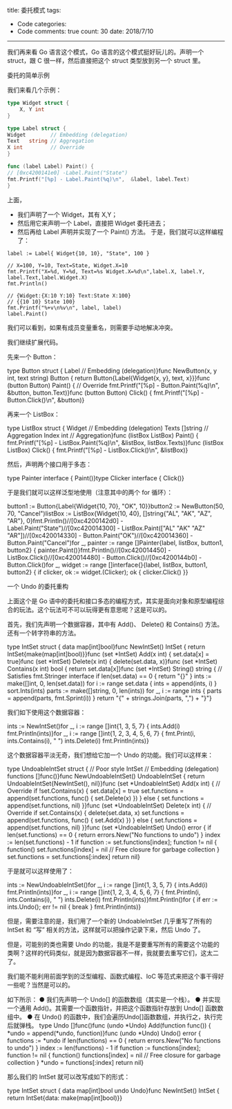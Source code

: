 title: 委托模式
tags: 
  - Code
categories: 
  - Code
comments: true
count: 30
date: 2018/7/10
---
  我们再来看 Go 语言这个模式，Go 语言的这个模式挺好玩儿的。声明一个 struct，跟 C 很一样，然后直接把这个 struct 类型放到另一个 struct 里。

委托的简单示例

我们来看几个示例：

```go
type Widget struct {  
    X, Y int
}

type Label struct { 
Widget        // Embedding (delegation)  
Text   string // Aggregation  
X int         // Override 
}

func (label Label) Paint() {
// [0xc4200141e0] -Label.Paint("State")   
fmt.Printf("[%p] - Label.Paint(%q)\n",  &label, label.Text)
}
```

上面，
  - 我们声明了一个 Widget，其有 X,Y；
  - 然后用它来声明一个 Label，直接把 Widget 委托进去；
  - 然后再给 Label 声明并实现了一个 Paint() 方法。
于是，我们就可以这样编程了：


```
label := Label{ Widget{10, 10}, "State", 100 }

// X=100, Y=10, Text=State, Widget.X=10
fmt.Printf("X=%d, Y=%d, Text=%s Widget.X=%d\n",label.X, label.Y, label.Text,label.Widget.X)
fmt.Println()

// {Widget:{X:10 Y:10} Text:State X:100} 
// {{10 10} State 100}
fmt.Printf("%+v\n%v\n", label, label)
label.Paint()
```

我们可以看到，如果有成员变量重名，则需要手动地解决冲突。

我们继续扩展代码。

先来一个 Button：

type Button struct {    Label // Embedding (delegation)}func NewButton(x, y int, text string) Button {    return Button{Label{Widget{x, y}, text, x}}}func (button Button) Paint() { // Override    fmt.Printf("[%p] - Button.Paint(%q)\n",         &button, button.Text)}func (button Button) Click() {    fmt.Printf("[%p] - Button.Click()\n", &button)}

再来一个 ListBox：

type ListBox struct {    Widget          // Embedding (delegation)    Texts  []string // Aggregation    Index  int      // Aggregation}func (listBox ListBox) Paint() {    fmt.Printf("[%p] - ListBox.Paint(%q)\n",         &listBox, listBox.Texts)}func (listBox ListBox) Click() {    fmt.Printf("[%p] - ListBox.Click()\n", &listBox)}

然后，声明两个接口用于多态：

type Painter interface {    Paint()}type Clicker interface {    Click()}

于是我们就可以这样泛型地使用（注意其中的两个 for 循环）：

button1 := Button{Label{Widget{10, 70}, "OK", 10}}button2 := NewButton(50, 70, "Cancel")listBox := ListBox{Widget{10, 40},     []string{"AL", "AK", "AZ", "AR"}, 0}fmt.Println()//[0xc4200142d0] - Label.Paint("State")//[0xc420014300] - ListBox.Paint(["AL" "AK" "AZ" "AR"])//[0xc420014330] - Button.Paint("OK")//[0xc420014360] - Button.Paint("Cancel")for _, painter := range []Painter{label, listBox, button1, button2} {    painter.Paint()}fmt.Println()//[0xc420014450] - ListBox.Click()//[0xc420014480] - Button.Click()//[0xc4200144b0] - Button.Click()for _, widget := range []interface{}{label, listBox, button1, button2} {    if clicker, ok := widget.(Clicker); ok {        clicker.Click()    }}

一个 Undo 的委托重构

上面这个是 Go 语中的委托和接口多态的编程方式，其实是面向对象和原型编程综合的玩法。这个玩法可不可以玩得更有意思呢？这是可以的。

首先，我们先声明一个数据容器，其中有 Add()、 Delete() 和 Contains() 方法。还有一个转字符串的方法。

type IntSet struct {    data map[int]bool}func NewIntSet() IntSet {    return IntSet{make(map[int]bool)}}func (set *IntSet) Add(x int) {    set.data[x] = true}func (set *IntSet) Delete(x int) {    delete(set.data, x)}func (set *IntSet) Contains(x int) bool {    return set.data[x]}func (set *IntSet) String() string { // Satisfies fmt.Stringer interface    if len(set.data) == 0 {        return "{}"    }    ints := make([]int, 0, len(set.data))    for i := range set.data {        ints = append(ints, i)    }    sort.Ints(ints)    parts := make([]string, 0, len(ints))    for _, i := range ints {        parts = append(parts, fmt.Sprint(i))    }    return "{" + strings.Join(parts, ",") + "}"}

我们如下使用这个数据容器：

ints := NewIntSet()for _, i := range []int{1, 3, 5, 7} {    ints.Add(i)    fmt.Println(ints)}for _, i := range []int{1, 2, 3, 4, 5, 6, 7} {    fmt.Print(i, ints.Contains(i), " ")    ints.Delete(i)    fmt.Println(ints)}

这个数据容器平淡无奇，我们想给它加一个 Undo 的功能。我们可以这样来：

type UndoableIntSet struct { // Poor style    IntSet    // Embedding (delegation)    functions []func()}func NewUndoableIntSet() UndoableIntSet {    return UndoableIntSet{NewIntSet(), nil}}func (set *UndoableIntSet) Add(x int) { // Override    if !set.Contains(x) {        set.data[x] = true        set.functions = append(set.functions, func() { set.Delete(x) })    } else {        set.functions = append(set.functions, nil)    }}func (set *UndoableIntSet) Delete(x int) { // Override    if set.Contains(x) {        delete(set.data, x)        set.functions = append(set.functions, func() { set.Add(x) })    } else {        set.functions = append(set.functions, nil)    }}func (set *UndoableIntSet) Undo() error {    if len(set.functions) == 0 {        return errors.New("No functions to undo")    }    index := len(set.functions) - 1    if function := set.functions[index]; function != nil {        function()        set.functions[index] = nil // Free closure for garbage collection    }    set.functions = set.functions[:index]    return nil}

于是就可以这样使用了：

ints := NewUndoableIntSet()for _, i := range []int{1, 3, 5, 7} {    ints.Add(i)    fmt.Println(ints)}for _, i := range []int{1, 2, 3, 4, 5, 6, 7} {    fmt.Println(i, ints.Contains(i), " ")    ints.Delete(i)    fmt.Println(ints)}fmt.Println()for {    if err := ints.Undo(); err != nil {        break    }    fmt.Println(ints)}

但是，需要注意的是，我们用了一个新的 UndoableIntSet 几乎重写了所有的 IntSet 和 “写” 相关的方法，这样就可以把操作记录下来，然后 Undo 了。

但是，可能别的类也需要 Undo 的功能，我是不是要重写所有的需要这个功能的类啊？这样的代码类似，就是因为数据容器不一样，我就要去重写它们，这太二了。

我们能不能利用前面学到的泛型编程、函数式编程、IoC 等范式来把这个事干得好一些呢？当然是可以的。

如下所示：
  ● 我们先声明一个 Undo[] 的函数数组（其实是一个栈）。
  ● 并实现一个通用 Add()。其需要一个函数指针，并把这个函数指针存放到 Undo[] 函数数组中。
  ● 在 Undo() 的函数中，我们会遍历Undo[]函数数组，并执行之，执行完后就弹栈。
type Undo []func()func (undo *Undo) Add(function func()) {    *undo = append(*undo, function)}func (undo *Undo) Undo() error {    functions := *undo    if len(functions) == 0 {        return errors.New("No functions to undo")    }    index := len(functions) - 1    if function := functions[index]; function != nil {        function()        functions[index] = nil // Free closure for garbage collection    }    *undo = functions[:index]    return nil}

那么我们的 IntSet 就可以改写成如下的形式：

type IntSet struct {    data map[int]bool    undo Undo}func NewIntSet() IntSet {    return IntSet{data: make(map[int]bool)}}